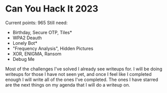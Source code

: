 # Can You Hack It 2023
Current points: 965
Still need:
- Birthday, Secure OTP, Tiles*
- WPA2 Deauth
- Lonely Bot*
- "Frequency Analysis", Hidden Pictures
- XOR, ENIGMA, Ransom
- Debug Me

Most of the challenges I've solved I already see writeups for. I will be doing writeups for those I have not seen yet, and once I feel like I completed enough I will write all of the ones I've completed. The ones I have starred are the next things on my agenda that I will do a writeup on.
